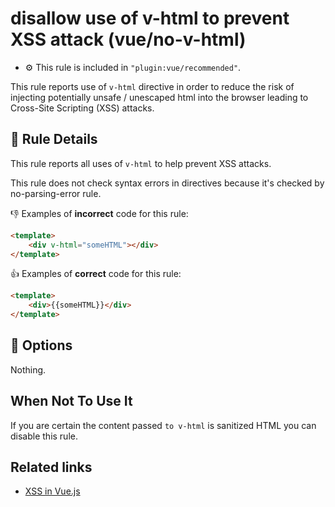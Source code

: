 # disallow use of v-html to prevent XSS attack (vue/no-v-html)

- :gear: This rule is included in `"plugin:vue/recommended"`.

This rule reports use of `v-html` directive in order to reduce the risk of injecting potentially unsafe / unescaped html into the browser leading to Cross-Site Scripting (XSS) attacks.

## :book: Rule Details

This rule reports all uses of `v-html` to help prevent XSS attacks.

This rule does not check syntax errors in directives because it's checked by no-parsing-error rule.

:-1: Examples of **incorrect** code for this rule:

```html
<template>
    <div v-html="someHTML"></div>
</template>
```

:+1: Examples of **correct** code for this rule:

```html
<template>
    <div>{{someHTML}}</div>
</template>
```

## :wrench: Options

Nothing.

## When Not To Use It

If you are certain the content passed `to v-html` is sanitized HTML you can disable this rule.

## Related links

- [XSS in Vue.js](https://blog.sqreen.io/xss-in-vue-js/)
